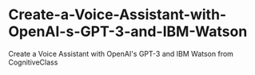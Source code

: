 # Create-a-Voice-Assistant-with-OpenAI-s-GPT-3-and-IBM-Watson
Create a Voice Assistant with OpenAI's GPT-3 and IBM Watson from CognitiveClass
